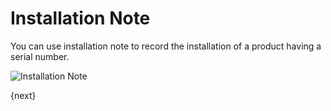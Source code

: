 <!-- add-breadcrumbs -->
# Installation Note

You can use installation note to record the installation of a product having a serial number.

<img class="screenshot" alt="Installation Note" src="/docs/assets/img/stock/installation-note.png">

{next}